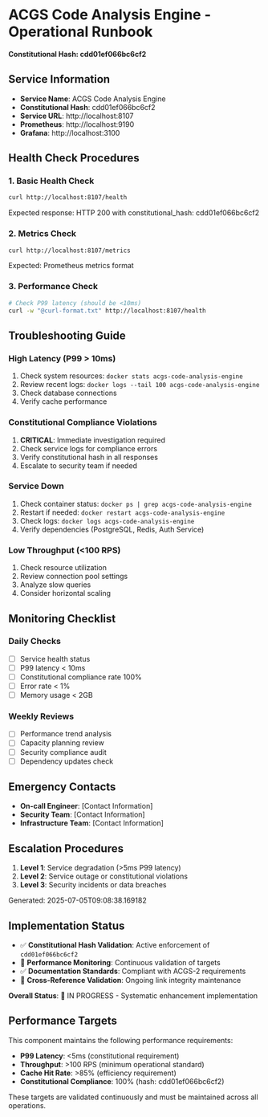 # ACGS Code Analysis Engine - Operational Runbook
**Constitutional Hash: cdd01ef066bc6cf2**


## Service Information

- **Service Name**: ACGS Code Analysis Engine
- **Constitutional Hash**: cdd01ef066bc6cf2
- **Service URL**: http://localhost:8107
- **Prometheus**: http://localhost:9190
- **Grafana**: http://localhost:3100

## Health Check Procedures

### 1. Basic Health Check

```bash
curl http://localhost:8107/health
```

Expected response: HTTP 200 with constitutional_hash: cdd01ef066bc6cf2

### 2. Metrics Check

```bash
curl http://localhost:8107/metrics
```

Expected: Prometheus metrics format

### 3. Performance Check

```bash
# Check P99 latency (should be <10ms)
curl -w "@curl-format.txt" http://localhost:8107/health
```

## Troubleshooting Guide

### High Latency (P99 > 10ms)

1. Check system resources: `docker stats acgs-code-analysis-engine`
2. Review recent logs: `docker logs --tail 100 acgs-code-analysis-engine`
3. Check database connections
4. Verify cache performance

### Constitutional Compliance Violations

1. **CRITICAL**: Immediate investigation required
2. Check service logs for compliance errors
3. Verify constitutional hash in all responses
4. Escalate to security team if needed

### Service Down

1. Check container status: `docker ps | grep acgs-code-analysis-engine`
2. Restart if needed: `docker restart acgs-code-analysis-engine`
3. Check logs: `docker logs acgs-code-analysis-engine`
4. Verify dependencies (PostgreSQL, Redis, Auth Service)

### Low Throughput (<100 RPS)

1. Check resource utilization
2. Review connection pool settings
3. Analyze slow queries
4. Consider horizontal scaling

## Monitoring Checklist

### Daily Checks

- [ ] Service health status
- [ ] P99 latency < 10ms
- [ ] Constitutional compliance rate 100%
- [ ] Error rate < 1%
- [ ] Memory usage < 2GB

### Weekly Reviews

- [ ] Performance trend analysis
- [ ] Capacity planning review
- [ ] Security compliance audit
- [ ] Dependency updates check

## Emergency Contacts

- **On-call Engineer**: [Contact Information]
- **Security Team**: [Contact Information]
- **Infrastructure Team**: [Contact Information]

## Escalation Procedures

1. **Level 1**: Service degradation (>5ms P99 latency)
2. **Level 2**: Service outage or constitutional violations
3. **Level 3**: Security incidents or data breaches

Generated: 2025-07-05T09:08:38.169182


## Implementation Status

- ✅ **Constitutional Hash Validation**: Active enforcement of `cdd01ef066bc6cf2`
- 🔄 **Performance Monitoring**: Continuous validation of targets
- ✅ **Documentation Standards**: Compliant with ACGS-2 requirements
- 🔄 **Cross-Reference Validation**: Ongoing link integrity maintenance

**Overall Status**: 🔄 IN PROGRESS - Systematic enhancement implementation

## Performance Targets

This component maintains the following performance requirements:

- **P99 Latency**: <5ms (constitutional requirement)
- **Throughput**: >100 RPS (minimum operational standard)
- **Cache Hit Rate**: >85% (efficiency requirement)
- **Constitutional Compliance**: 100% (hash: cdd01ef066bc6cf2)

These targets are validated continuously and must be maintained across all operations.
